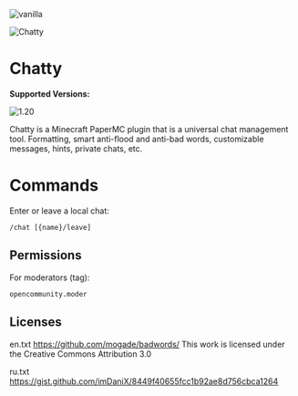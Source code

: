 ![vanilla](https://img.shields.io/badge/DESIGNED%20FOR-VANILLA+%20SERVERS-green?style=for-the-badge)

![Chatty](https://i.imgur.com/Sz8ZJRw.png)
# Chatty
**Supported Versions:**

![1.20](https://img.shields.io/badge/%201.20+-SUPPORTED-green?style=for-the-badge)

Chatty is a Minecraft PaperMC plugin that is a universal chat management tool. Formatting, smart anti-flood and anti-bad words, customizable messages, hints, private chats, etc.

# Commands
Enter or leave a local chat:
```
/chat [{name}/leave]
```

## Permissions
For moderators (tag):
```
opencommunity.moder
```

## Licenses

en.txt https://github.com/mogade/badwords/
This work is licensed under the Creative Commons Attribution 3.0

ru.txt https://gist.github.com/imDaniX/8449f40655fcc1b92ae8d756cbca1264